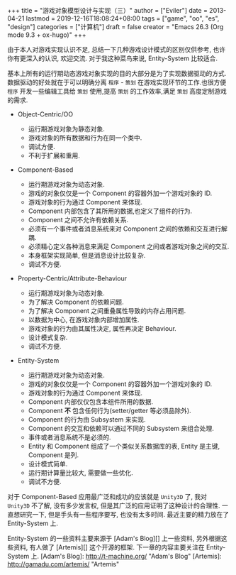 +++
title = "游戏对象模型设计与实现（三）"
author = ["Eviler"]
date = 2013-04-21
lastmod = 2019-12-16T18:08:24+08:00
tags = ["game", "oo", "es", "design"]
categories = ["计算机"]
draft = false
creator = "Emacs 26.3 (Org mode 9.3 + ox-hugo)"
+++

由于本人对游戏实现认识不足, 总结一下几种游戏设计模式的区别仅供参考, 也许你有更深入的认识,
欢迎交流. 对于我这种菜鸟来说, Entity-System 比较适合.

基本上所有的运行期动态游戏对象实现的目的大部分是为了实现数据驱动的方式. 数据驱动的好处就在于可以明确分离 `程序` - `策划` 在游戏实现环节的工作.也很方便 `程序` 开发一些编辑工具给 `策划` 使用,提高 `策划` 的工作效率,满足 `策划` 高度定制游戏的需求.

<!--more-->

-   Object-Centric/OO
    -   运行期游戏对象为静态对象.
    -   游戏对象的所有数据和行为在同一个类中.
    -   调试方便.
    -   不利于扩展和重用.

-   Component-Based
    -   运行期游戏对象为动态对象.
    -   游戏的对象仅仅是一个 Component 的容器外加一个游戏对象的 ID.
    -   游戏对象的行为通过 Component 来体现.
    -   Component 内部包含了其所用的数据,也定义了组件的行为.
    -   Component 之间不允许有依赖关系.
    -   必须有一个事件或者消息系统来对 Component 之间的依赖和交互进行解耦.
    -   必须精心定义各种消息来满足 Component 之间或者游戏对象之间的交互.
    -   本身框架实现简单, 但是消息设计比较复杂.
    -   调试不方便.

-   Property-Centric/Attribute-Behaviour
    -   运行期游戏对象为动态对象.
    -   为了解决 Component 的依赖问题.
    -   为了解决 Component 之间重叠属性导致的内存占用问题.
    -   以数据为中心, 在游戏对象内部增加属性.
    -   游戏对象的行为由其属性决定, 属性再决定 Behaviour.
    -   设计模式复杂.
    -   调试不方便.

-   Entity-System
    -   运行期游戏对象为动态对象.
    -   游戏的对象仅仅是一个 Component 的容器外加一个游戏对象的 ID.
    -   游戏对象的行为通过 Component 来体现.
    -   Component 内部仅仅包含本组件所用的数据.
    -   Component ****不**** 包含任何行为(setter/getter 等必须品除外).
    -   Component 的行为由 Subsystem 来实现.
    -   Component 的交互和依赖可以通过不同的 Subsystem 来组合处理.
    -   事件或者消息系统不是必须的.
    -   Entity 和 Component 组成了一个类似关系数据库的表, Entity 是主键, Component 是列.
    -   设计模式简单.
    -   运行期计算量比较大, 需要做一些优化.
    -   调试不方便.

对于 Component-Based 应用最广泛和成功的应该就是 `Unity3D` 了, 我对 `Unity3D` 不了解, 没有多少发言权,
但是其广泛的应用证明了这种设计的合理性. 一直想研究一下, 但是手头有一些程序要写, 也没有太多时间. 最近主要的精力放在了 Entity-System 上.

Entity-System 的一些资料主要来源于 [Adam's Blog][] 上一些资料, 另外根据这些资料, 有人做了 [Artemis][]
这个开源的框架. 下一章的内容主要关注在 Entity-System 上.
[Adam's Blog]: <http://t-machine.org/> "Adam's Blog"
[Artemis]: <http://gamadu.com/artemis/> "Artemis"
